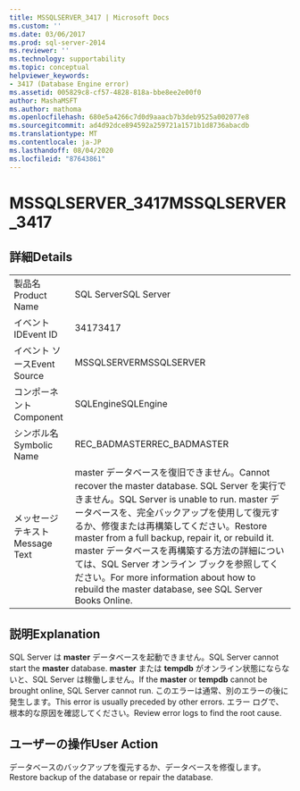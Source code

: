 ```yaml
---
title: MSSQLSERVER_3417 | Microsoft Docs
ms.custom: ''
ms.date: 03/06/2017
ms.prod: sql-server-2014
ms.reviewer: ''
ms.technology: supportability
ms.topic: conceptual
helpviewer_keywords:
- 3417 (Database Engine error)
ms.assetid: 005829c8-cf57-4828-818a-bbe8ee2e00f0
author: MashaMSFT
ms.author: mathoma
ms.openlocfilehash: 680e5a4266c7d0d9aaacb7b3deb9525a002077e8
ms.sourcegitcommit: ad4d92dce894592a259721a1571b1d8736abacdb
ms.translationtype: MT
ms.contentlocale: ja-JP
ms.lasthandoff: 08/04/2020
ms.locfileid: "87643861"
---
```

# <a name="mssqlserver_3417"></a><span data-ttu-id="fd6a3-102">MSSQLSERVER_3417</span><span class="sxs-lookup"><span data-stu-id="fd6a3-102">MSSQLSERVER_3417</span></span>
    
## <a name="details"></a><span data-ttu-id="fd6a3-103">詳細</span><span class="sxs-lookup"><span data-stu-id="fd6a3-103">Details</span></span>  
  
|||  
|-|-|  
|<span data-ttu-id="fd6a3-104">製品名</span><span class="sxs-lookup"><span data-stu-id="fd6a3-104">Product Name</span></span>|<span data-ttu-id="fd6a3-105">SQL Server</span><span class="sxs-lookup"><span data-stu-id="fd6a3-105">SQL Server</span></span>|  
|<span data-ttu-id="fd6a3-106">イベント ID</span><span class="sxs-lookup"><span data-stu-id="fd6a3-106">Event ID</span></span>|<span data-ttu-id="fd6a3-107">3417</span><span class="sxs-lookup"><span data-stu-id="fd6a3-107">3417</span></span>|  
|<span data-ttu-id="fd6a3-108">イベント ソース</span><span class="sxs-lookup"><span data-stu-id="fd6a3-108">Event Source</span></span>|<span data-ttu-id="fd6a3-109">MSSQLSERVER</span><span class="sxs-lookup"><span data-stu-id="fd6a3-109">MSSQLSERVER</span></span>|  
|<span data-ttu-id="fd6a3-110">コンポーネント</span><span class="sxs-lookup"><span data-stu-id="fd6a3-110">Component</span></span>|<span data-ttu-id="fd6a3-111">SQLEngine</span><span class="sxs-lookup"><span data-stu-id="fd6a3-111">SQLEngine</span></span>|  
|<span data-ttu-id="fd6a3-112">シンボル名</span><span class="sxs-lookup"><span data-stu-id="fd6a3-112">Symbolic Name</span></span>|<span data-ttu-id="fd6a3-113">REC_BADMASTER</span><span class="sxs-lookup"><span data-stu-id="fd6a3-113">REC_BADMASTER</span></span>|  
|<span data-ttu-id="fd6a3-114">メッセージ テキスト</span><span class="sxs-lookup"><span data-stu-id="fd6a3-114">Message Text</span></span>|<span data-ttu-id="fd6a3-115">master データベースを復旧できません。</span><span class="sxs-lookup"><span data-stu-id="fd6a3-115">Cannot recover the master database.</span></span> <span data-ttu-id="fd6a3-116">SQL Server を実行できません。</span><span class="sxs-lookup"><span data-stu-id="fd6a3-116">SQL Server is unable to run.</span></span> <span data-ttu-id="fd6a3-117">master データベースを、完全バックアップを使用して復元するか、修復または再構築してください。</span><span class="sxs-lookup"><span data-stu-id="fd6a3-117">Restore master from a full backup, repair it, or rebuild it.</span></span> <span data-ttu-id="fd6a3-118">master データベースを再構築する方法の詳細については、SQL Server オンライン ブックを参照してください。</span><span class="sxs-lookup"><span data-stu-id="fd6a3-118">For more information about how to rebuild the master database, see SQL Server Books Online.</span></span>|  
  
## <a name="explanation"></a><span data-ttu-id="fd6a3-119">説明</span><span class="sxs-lookup"><span data-stu-id="fd6a3-119">Explanation</span></span>  
 <span data-ttu-id="fd6a3-120">SQL Server は **master** データベースを起動できません。</span><span class="sxs-lookup"><span data-stu-id="fd6a3-120">SQL Server cannot start the **master** database.</span></span> <span data-ttu-id="fd6a3-121">**master** または **tempdb** がオンライン状態にならないと、SQL Server は稼働しません。</span><span class="sxs-lookup"><span data-stu-id="fd6a3-121">If the **master** or **tempdb** cannot be brought online, SQL Server cannot run.</span></span> <span data-ttu-id="fd6a3-122">このエラーは通常、別のエラーの後に発生します。</span><span class="sxs-lookup"><span data-stu-id="fd6a3-122">This error is usually preceded by other errors.</span></span> <span data-ttu-id="fd6a3-123">エラー ログで、根本的な原因を確認してください。</span><span class="sxs-lookup"><span data-stu-id="fd6a3-123">Review error logs to find the root cause.</span></span>  
  
## <a name="user-action"></a><span data-ttu-id="fd6a3-124">ユーザーの操作</span><span class="sxs-lookup"><span data-stu-id="fd6a3-124">User Action</span></span>  
 <span data-ttu-id="fd6a3-125">データベースのバックアップを復元するか、データベースを修復します。</span><span class="sxs-lookup"><span data-stu-id="fd6a3-125">Restore backup of the database or repair the database.</span></span>  
  
  
